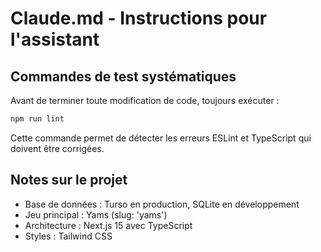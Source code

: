 # Claude.md - Instructions pour l'assistant

## Commandes de test systématiques

Avant de terminer toute modification de code, toujours exécuter :

```bash
npm run lint
```

Cette commande permet de détecter les erreurs ESLint et TypeScript qui doivent être corrigées.

## Notes sur le projet

- Base de données : Turso en production, SQLite en développement
- Jeu principal : Yams (slug: 'yams')
- Architecture : Next.js 15 avec TypeScript
- Styles : Tailwind CSS